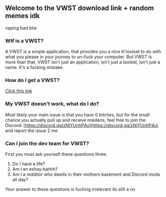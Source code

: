 ## Welcome to the VWST download link + random memes idk

vaping bad btw

### Wtf is a VWST?

A VWST is a simple application, that provides you a nice lil toolset to do with what you please in your journey to un-fuck your computer. But VWST is more than that, VWST isn't just an application, isn't just a toolest, isn't just a name.
It's a fucking mistake.


### How do I get a VWST?
[Click this link](https://github.com/vwst-site/vwst-site.github.io/releases/download/release/VWST2.zip)


### My VWST doesn't work, what do I do?
Most likely your main issue is that you have 0 bitches, but for the small chance you actually pull up and recieve maidens, feel free to join the Discord: [https://discord.gg/zNjYUnhP4u](https://discord.gg/zNjYUnhP4u) and report the issue 2 me


### Can I join the dev team for VWST?
First you must ask yourself these questions three:

1. Do I have a life?
2. Am I an eshay bahhh?
3. Am I a redditor who dwells in their mothers basement and Discord mods all day?

Your answer to these questions is fucking irrelevant its still a no
